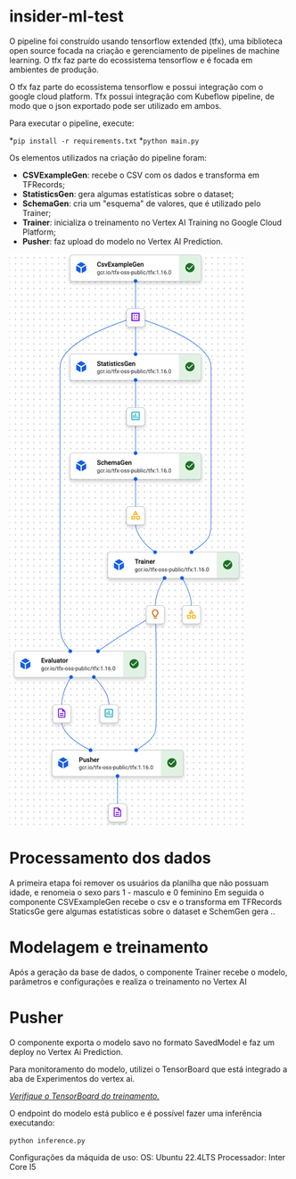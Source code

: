 # insider-ml-test

O pipeline foi construído usando tensorflow extended (tfx), uma biblioteca open source focada na criação e gerenciamento de pipelines de machine learning. O tfx faz parte do ecossistema tensorflow e é focada em ambientes de produção.

O tfx faz parte do ecossistema tensorflow e possui integração com o google cloud platform.
Tfx possui integração com Kubeflow pipeline, de modo que o json exportado pode ser utilizado em ambos.

Para executar o pipeline, execute:

*`pip install -r requirements.txt`
*`python main.py`

Os elementos utilizados na criação do pipeline foram:


* **CSVExampleGen**: recebe o CSV com os dados e transforma em TFRecords;
* **StatisticsGen**: gera algumas estatísticas sobre o dataset;
* **SchemaGen**: cria um "esquema" de valores, que é utilizado pelo Trainer;
* **Trainer**: inicializa o treinamento no Vertex AI Training no Google Cloud Platform;
* **Pusher**: faz upload do modelo no Vertex AI Prediction.

![Pipeline de Treinamento](imagens/image_1.png)

Processamento dos dados
=================================================

A primeira etapa foi remover os usuários da planilha que não possuam idade, e renomeia o sexo pars 1 - masculo e 0 feminino
Em seguida o componente CSVExampleGen recebe o csv e o transforma em TFRecords
StaticsGe gere algumas estatísticas sobre o dataset e SchemGen gera ..

Modelagem e treinamento
=================================================

Após a geração da base de dados, o componente Trainer recebe o modelo, parâmetros e configurações e realiza o treinamento no Vertex AI

Pusher
=================================================

O componente exporta o modelo savo no formato SavedModel e faz um deploy no Vertex Ai Prediction.


Para monitoramento do modelo, utilizei o TensorBoard que está integrado a aba de Experimentos do vertex ai.

*[Verifique o TensorBoard do treinamento. ](https://us-central1.tensorboard.googleusercontent.com/experiment/projects+913507232607+locations+us-central1+tensorboards+6450522458859503616+experiments+3715416520885534720/#scalars)*


O endpoint do modelo está publico e é possível fazer uma inferência executando:

`python inference.py`

Configurações da máquida de uso:
OS: Ubuntu 22.4LTS
Processador: Inter Core I5